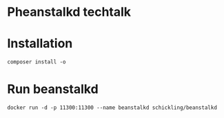 # Pheanstalkd techtalk

# Installation
```
composer install -o
```

# Run beanstalkd
```
docker run -d -p 11300:11300 --name beanstalkd schickling/beanstalkd
```